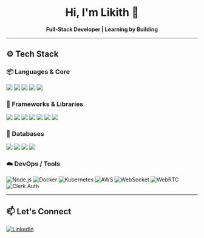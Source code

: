 <div align="center">
  <h1>Hi, I'm Likith 👋</h1>
  <p><strong>Full-Stack Developer | Learning by Building</strong></p>
</div>

<hr/>

<h2>⚙️ Tech Stack</h2>

<h3>📦 Languages & Core</h3>
<p>
  <img src="https://img.shields.io/badge/TypeScript-%23007ACC.svg?style=flat&logo=typescript&logoColor=white" />
  <img src="https://img.shields.io/badge/JavaScript-%23323330.svg?style=flat&logo=javascript&logoColor=%23F7DF1E" />
  <img src="https://img.shields.io/badge/Java-%23ED8B00.svg?style=flat&logo=openjdk&logoColor=white" />
  <img src="https://img.shields.io/badge/HTML5-%23E34F26.svg?style=flat&logo=html5&logoColor=white" />
  <img src="https://img.shields.io/badge/CSS3-%231572B6.svg?style=flat&logo=css3&logoColor=white" />
</p>

<h3>🧰 Frameworks & Libraries</h3>
<p>
  <img src="https://img.shields.io/badge/Next-black?style=flat&logo=next.js&logoColor=white" />
  <img src="https://img.shields.io/badge/React-%2320232a.svg?style=flat&logo=react&logoColor=%2361DAFB" />
  <img src="https://img.shields.io/badge/TailwindCSS-%2338B2AC.svg?style=flat&logo=tailwind-css&logoColor=white" />
  <img src="https://img.shields.io/badge/GraphQL-E10098?style=flat&logo=graphql&logoColor=white" />
  <img src="https://img.shields.io/badge/TanStack_Query-%23FF4154.svg?style=flat&logo=react-query&logoColor=white" />
  <img src="https://img.shields.io/badge/Prisma-%23000000.svg?style=flat&logo=prisma&logoColor=white" />
  <img src="https://img.shields.io/badge/Zod-%238B5CF6.svg?style=flat" />
</p>

<h3>💾 Databases</h3>
<p>
  <img src="https://img.shields.io/badge/PostgreSQL-%23316192.svg?style=flat&logo=postgresql&logoColor=white" />
  <img src="https://img.shields.io/badge/MongoDB-%2347A248.svg?style=flat&logo=mongodb&logoColor=white" />
  <img src="https://img.shields.io/badge/Redis-%23DC382D.svg?style=flat&logo=redis&logoColor=white" />
  <img src="https://img.shields.io/badge/Firebase-%23039BE5.svg?style=flat&logo=firebase" />
</p>

### ☁️ DevOps / Tools  
![Node.js](https://img.shields.io/badge/Node.js-%236DA55F.svg?style=flat&logo=node.js&logoColor=white)
![Docker](https://img.shields.io/badge/Docker-%230db7ed.svg?style=flat&logo=docker&logoColor=white)
![Kubernetes](https://img.shields.io/badge/Kubernetes-%23326CE5.svg?style=flat&logo=kubernetes&logoColor=white)
![AWS](https://img.shields.io/badge/AWS-%23FF9900.svg?style=flat&logo=amazonaws&logoColor=white)
![WebSocket](https://img.shields.io/badge/WebSocket-%23000000.svg?style=flat&logo=websocket&logoColor=white)
![WebRTC](https://img.shields.io/badge/WebRTC-%23009639.svg?style=flat&logo=webrtc&logoColor=white)
![Clerk Auth](https://img.shields.io/badge/Clerk-%230070B8.svg?style=flat&logo=clerk&logoColor=white)


<hr/>

<h2>📫 Let's Connect</h2>
<p>
  <a href="https://linkedin.com/in/likith-kg">
    <img src="https://img.shields.io/badge/LinkedIn-%230077B5.svg?style=flat&logo=linkedin&logoColor=white" alt="LinkedIn" />
  </a>
</p>
